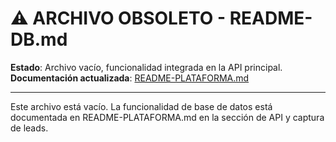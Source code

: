 # ⚠️ ARCHIVO OBSOLETO - README-DB.md

**Estado**: Archivo vacío, funcionalidad integrada en la API principal.  
**Documentación actualizada**: [README-PLATAFORMA.md](./README-PLATAFORMA.md)  

---

Este archivo está vacío. La funcionalidad de base de datos está documentada en README-PLATAFORMA.md en la sección de API y captura de leads.